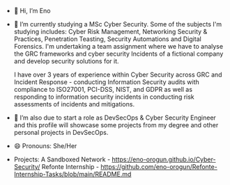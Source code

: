 - 👋 Hi, I’m Eno

- 🌱 I’m currently studying a MSc Cyber Security.  Some of the subjects I'm studying includes: Cyber Risk Management, Networking Security & Practices, Penetration Teasting, Security Automations and Digital Forensics.  I'm undertaking a team assignment where we have to analyse the GRC frameworks and cyber security Incidents of a fictional company and develop security solutions for it.

  I have over 3 years of experience within Cyber Security across GRC and Incident Response - conducting Information Security audits with compliance to ISO27001, PCI-DSS, NIST,   and GDPR as well as responding to information security incidents in conducting risk assessments of incidents and mitigations.

- 💞️ I’m also due to start a role as DevSecOps & Cyber Security Engineer and this profile will showcase some projects from my degree and other personal projects in DevSecOps.
  
- 😄 Pronouns: She/Her
  
- Projects:
  A Sandboxed Network - https://eno-orogun.github.io/Cyber-Security/
  Refonte Internship - https://github.com/eno-orogun/Refonte-Internship-Tasks/blob/main/README.md
<!---
eorogun/eorogun is a ✨ special ✨ repository because its `README.md` (this file) appears on your GitHub profile.
You can click the Preview link to take a look at your changes.
--->
